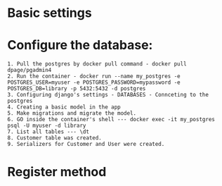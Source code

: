 # Basic settings
# Configure the database: 
    1. Pull the postgres by docker pull command - docker pull dpage/pgadmin4
    2. Run the container - docker run --name my_postgres -e POSTGRES_USER=myuser -e POSTGRES_PASSWORD=mypassword -e POSTGRES_DB=library -p 5432:5432 -d postgres
    3. Configuring django's settings - DATABASES - Connceting to the postgres
    4. Creating a basic model in the app
    5. Make migrations and migrate the model.
    6. GO inside the container's shell --- docker exec -it my_postgres psql -U myuser -d library 
    7. List all tables --- \dt
    8. Customer table was created.
    9. Serializers for Customer and User were created.

# Register method
    
    

